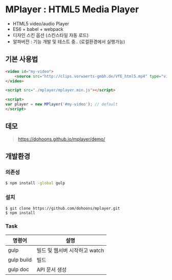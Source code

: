 # MPlayer : HTML5 Media Player
- HTML5 video/audio Player
- ES6 + babel + webpack
- 디자인 스킨 옵션 (스킨스타일 자동 로드)
- 알파버전 : 기능 개발 및 테스트 중.. (로컬환경에서 실행가능)

## 기본 사용법
``` html
<video id="my-video">
	<source src="http://clips.vorwaerts-gmbh.de/VfE_html5.mp4" type="video/mp4">
</video>

<script src="./mplayer/mplayer.min.js"></script>

<script>
var player = new MPlayer('#my-video'); // default
</script>
```
  
## 데모
> https://dohoons.github.io/mplayer/demo/
  
  
## 개발환경
### 의존성
``` sh
$ npm install -global gulp
```
### 설치
``` sh
$ git clone https://github.com/dohoons/mplayer.git
$ npm install
```
### Task
| 명령어 | 설명 |
| ------ | ----------- |
| gulp   | 빌드 및 웹서버 시작하고 watch |
| gulp build | 빌드 |
| gulp doc    | API 문서 생성 |